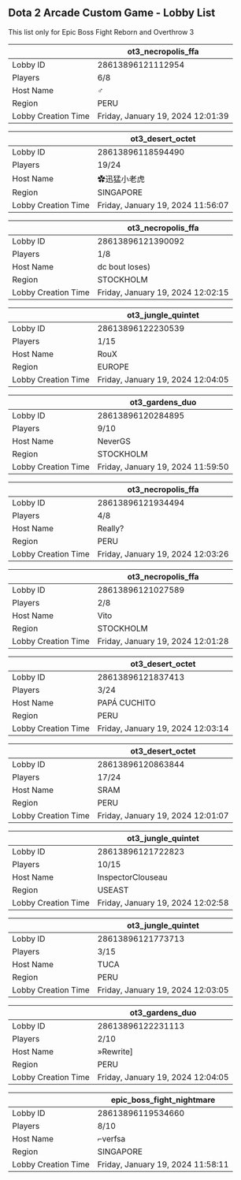 ## Dota 2 Arcade Custom Game - Lobby List

This list only for Epic Boss Fight Reborn and Overthrow 3

|  | ot3_necropolis_ffa |
| ------ | ------ |
| Lobby ID | 28613896121112954 |
| Players | 6/8 |
| Host Name | ♂ |
| Region | PERU |
| Lobby Creation Time | Friday, January 19, 2024 12:01:39 |


|  | ot3_desert_octet |
| ------ | ------ |
| Lobby ID | 28613896118594490 |
| Players | 19/24 |
| Host Name | ✿迅猛小老虎 |
| Region | SINGAPORE |
| Lobby Creation Time | Friday, January 19, 2024 11:56:07 |


|  | ot3_necropolis_ffa |
| ------ | ------ |
| Lobby ID | 28613896121390092 |
| Players | 1/8 |
| Host Name | dc bout loses) |
| Region | STOCKHOLM |
| Lobby Creation Time | Friday, January 19, 2024 12:02:15 |


|  | ot3_jungle_quintet |
| ------ | ------ |
| Lobby ID | 28613896122230539 |
| Players | 1/15 |
| Host Name | RouX |
| Region | EUROPE |
| Lobby Creation Time | Friday, January 19, 2024 12:04:05 |


|  | ot3_gardens_duo |
| ------ | ------ |
| Lobby ID | 28613896120284895 |
| Players | 9/10 |
| Host Name | NeverGS |
| Region | STOCKHOLM |
| Lobby Creation Time | Friday, January 19, 2024 11:59:50 |


|  | ot3_necropolis_ffa |
| ------ | ------ |
| Lobby ID | 28613896121934494 |
| Players | 4/8 |
| Host Name | Really? |
| Region | PERU |
| Lobby Creation Time | Friday, January 19, 2024 12:03:26 |


|  | ot3_necropolis_ffa |
| ------ | ------ |
| Lobby ID | 28613896121027589 |
| Players | 2/8 |
| Host Name | Vito |
| Region | STOCKHOLM |
| Lobby Creation Time | Friday, January 19, 2024 12:01:28 |


|  | ot3_desert_octet |
| ------ | ------ |
| Lobby ID | 28613896121837413 |
| Players | 3/24 |
| Host Name | PAPÁ CUCHITO |
| Region | PERU |
| Lobby Creation Time | Friday, January 19, 2024 12:03:14 |


|  | ot3_desert_octet |
| ------ | ------ |
| Lobby ID | 28613896120863844 |
| Players | 17/24 |
| Host Name | SRAM |
| Region | PERU |
| Lobby Creation Time | Friday, January 19, 2024 12:01:07 |


|  | ot3_jungle_quintet |
| ------ | ------ |
| Lobby ID | 28613896121722823 |
| Players | 10/15 |
| Host Name | InspectorClouseau |
| Region | USEAST |
| Lobby Creation Time | Friday, January 19, 2024 12:02:58 |


|  | ot3_jungle_quintet |
| ------ | ------ |
| Lobby ID | 28613896121773713 |
| Players | 3/15 |
| Host Name | TUCA |
| Region | PERU |
| Lobby Creation Time | Friday, January 19, 2024 12:03:05 |


|  | ot3_gardens_duo |
| ------ | ------ |
| Lobby ID | 28613896122231113 |
| Players | 2/10 |
| Host Name | »Rewrite] |
| Region | PERU |
| Lobby Creation Time | Friday, January 19, 2024 12:04:05 |


|  | epic_boss_fight_nightmare |
| ------ | ------ |
| Lobby ID | 28613896119534660 |
| Players | 8/10 |
| Host Name | ⌐verfsa |
| Region | SINGAPORE |
| Lobby Creation Time | Friday, January 19, 2024 11:58:11 |


